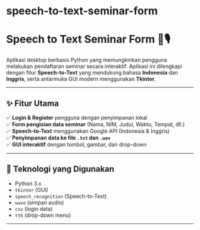 # speech-to-text-seminar-form

# Speech to Text Seminar Form 📝🎙️

Aplikasi desktop berbasis Python yang memungkinkan pengguna melakukan pendaftaran seminar secara interaktif. Aplikasi ini dilengkapi dengan fitur **Speech-to-Text** yang mendukung bahasa **Indonesia** dan **Inggris**, serta antarmuka GUI modern menggunakan **Tkinter**.

---

## ✨ Fitur Utama

✅ **Login & Register** pengguna dengan penyimpanan lokal  
✅ **Form pengisian data seminar** (Nama, NIM, Judul, Waktu, Tempat, dll.)  
✅ **Speech-to-Text** menggunakan Google API (Indonesia & Inggris)  
✅ **Penyimpanan data ke file `.txt` dan `.wav`**  
✅ **GUI interaktif** dengan tombol, gambar, dan drop-down  

---

## 🧰 Teknologi yang Digunakan

- Python 3.x
- `tkinter` (GUI)
- `speech_recognition` (Speech-to-Text)
- `wave` (simpan audio)
- `csv` (login data)
- `ttk` (drop-down menu)

---
